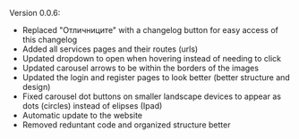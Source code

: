 Version 0.0.6:
- Replaced "Отличниците" with a changelog button for easy access of this changelog
- Added all services pages and their routes (urls)
- Updated dropdown to open when hovering instead of needing to click
- Updated carousel arrows to be within the borders of the images
- Updated the login and register pages to look better (better structure and design)
- Fixed carousel dot buttons on smaller landscape devices to appear as dots (circles) instead of elipses (Ipad)
- Automatic update to the website
- Removed reduntant code and organized structure better